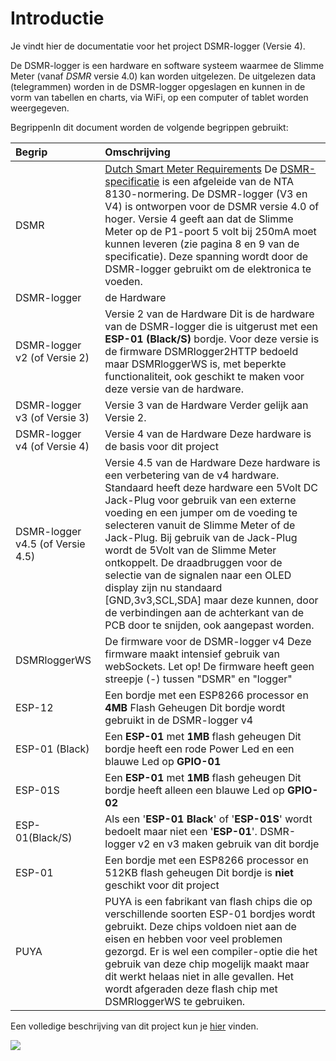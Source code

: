 # Introductie

Je vindt hier de documentatie voor het project DSMR-logger \(Versie 4\).

De DSMR-logger is een hardware en software systeem waarmee de Slimme Meter \(vanaf _DSMR_ versie 4.0\) kan worden uitgelezen. De uitgelezen data \(telegrammen\) worden in de DSMR-logger opgeslagen en kunnen in de vorm van tabellen en charts, via WiFi, op een computer of tablet worden weergegeven.

BegrippenIn dit document worden de volgende begrippen gebruikt:

| Begrip | Omschrijving |
| :--- | :--- |
| DSMR | [Dutch Smart Meter Requirements](https://nl.wikipedia.org/wiki/Slimme_meter) De [DSMR-specificatie](https://www.netbeheernederland.nl/_upload/Files/Slimme_meter_15_a727fce1f1.pdf) is een afgeleide van de NTA 8130-normering. De DSMR-logger \(V3 en V4\) is ontworpen voor de DSMR versie 4.0 of hoger. Versie 4 geeft aan dat de Slimme Meter op de P1-poort 5 volt bij 250mA moet kunnen leveren \(zie pagina 8 en 9 van de specificatie\). Deze spanning wordt door de DSMR-logger gebruikt om de elektronica te voeden. |
| DSMR-logger | de Hardware |
| DSMR-logger v2 \(of Versie 2\) | Versie 2 van de Hardware Dit is de hardware van de DSMR-logger die is uitgerust met een **ESP-01 \(Black/S\)** bordje. Voor deze versie is de firmware DSMRlogger2HTTP bedoeld maar DSMRloggerWS is, met beperkte functionaliteit, ook geschikt te maken voor deze versie van de hardware. |
| DSMR-logger v3 \(of Versie 3\) | Versie 3 van de Hardware Verder gelijk aan Versie 2. |
| DSMR-logger v4 \(of Versie 4\) | Versie 4 van de Hardware Deze hardware is de basis voor dit project |
| DSMR-logger v4.5 \(of Versie 4.5\) | Versie 4.5 van de Hardware Deze hardware is een verbetering van de v4 hardware. Standaard heeft deze hardware een 5Volt DC Jack-Plug voor gebruik van een externe voeding en een jumper om de voeding te selecteren vanuit de Slimme Meter of de Jack-Plug. Bij gebruik van de Jack-Plug wordt de 5Volt van de Slimme Meter ontkoppelt. De draadbruggen voor de selectie van de signalen naar een OLED display zijn nu standaard \[GND,3v3,SCL,SDA\] maar deze kunnen, door de verbindingen aan de achterkant van de PCB door te snijden, ook aangepast worden. |
| DSMRloggerWS | De firmware voor de DSMR-logger v4 Deze firmware maakt intensief gebruik van webSockets. Let op! De firmware heeft geen streepje \(-\) tussen "DSMR" en "logger" |
| ESP-12 | Een bordje met een ESP8266 processor en **4MB** Flash Geheugen Dit bordje wordt gebruikt in de DSMR-logger v4 |
| ESP-01 \(Black\) | Een **ESP-01** met **1MB** flash geheugen Dit bordje heeft een rode Power Led en een blauwe Led op **GPIO-01** |
| ESP-01S | Een **ESP-01** met **1MB** flash geheugen Dit bordje heeft alleen een blauwe Led op **GPIO-02** |
| ESP-01\(Black/S\) | Als een '**ESP-01 Black**' of '**ESP-01S**' wordt bedoelt maar niet een '**ESP-01**'. DSMR-logger v2 en v3 maken gebruik van dit bordje |
| ESP-01 | Een bordje met een ESP8266 processor en 512KB flash geheugen Dit bordje is **niet** geschikt voor dit project |
| PUYA | PUYA is een fabrikant van flash chips die op verschillende soorten ESP-01 bordjes wordt gebruikt. Deze chips voldoen niet aan de eisen en hebben voor veel problemen gezorgd. Er is wel een compiler-optie die het gebruik van deze chip mogelijk maakt maar dit werkt helaas niet in alle gevallen. Het wordt afgeraden deze flash chip met DSMRloggerWS te gebruiken. |

Een volledige beschrijving van dit project kun je [hier](https://willem.aandewiel.nl/index.php/2019/04/09/dsmr-logger-v4-slimme-meter-uitlezer/) vinden.

![](https://mrwheel.github.io/DSMRloggerWS/img/DSMR_V4_d.JPG)

